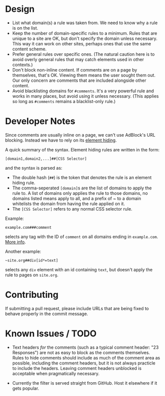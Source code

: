 Design
===
* List what domain(s) a rule was taken from. We need to know why a rule is on the list.
* Keep the number of domain-specific rules to a minimum. Rules that are unique to a site are OK, but don't specify the domain unless necessary. This way it can work on other sites, perhaps ones that use the same content scheme.
* Prefer general rules over specific ones. (The natural caution here is to avoid overly general rules that may catch elements used in other contexts.)
* Don't block non-inline content. If comments are on a page by themselves, that's OK. Viewing them means the user sought them out. Our only concern are comments that are included alongside other content.
* Avoid blacklisting domains for `#comments`. It's a very powerful rule and works in many places, but avoid using it unless necessary. (This applies so long as `#comments` remains a blacklist-only rule.)

Developer Notes
===
Since comments are usually inline on a page, we can't use AdBlock's URL blocking. Instead we have to rely on its [element hiding](http://adblockplus.org/en/filters#elemhide).

A quick summary of the syntax. Element hiding rules are written in the form:

    [domain1,domain2,...]##[CSS Selector]

and the syntax is parsed as:

* The double hash (`##`) is the token that denotes the rule is an element hiding rule.
* The comma-seperated `[domain]`s are the list of domains to apply the rule to. A list of domains only applies the rule to those domains, no domains listed means apply to all, and a prefix of ~ to a domain whitelists the domain from having the rule applied on it.
* The `[CSS Selector]` refers to any normal CSS selector rule.

Example:

    example.com###comment

selects any tag with the ID of `comment` on all domains ending in `example.com`. [More info](http://adblockplus.org/en/faq_internal#elemhide).

Another example:

    ~site.org##div[id*=text]

selects any `div` element with an id containing `text`, but doesn't apply the rule to pages on `site.org`.

Contributing
===
If submitting a pull request, please include URLs that are being fixed to behave properly in the commit message.

Known Issues / TODO
===
* Text headers *for* the comments (such as a typical comment header: "23 Responses") are not as easy to block as the comments themselves. Rules to hide comments should include as much of the comment area as possible, including the comment headers, but it is not always practicle to include the headers. Leaving comment headers unblocked is acceptable when pragmatically necessary.

* Currently the filter is served straight from GitHub. Host it elsewhere if it gets popular.
